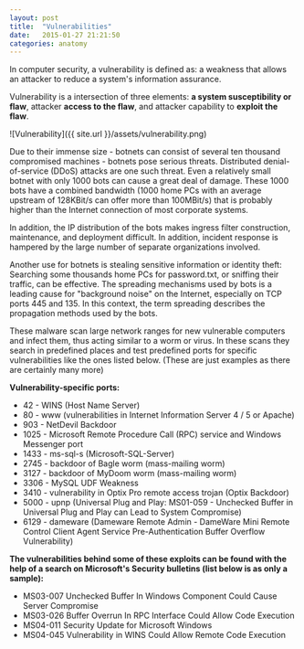 ```yaml
---
layout: post
title:  "Vulnerabilities"
date:   2015-01-27 21:21:50
categories: anatomy
---
```



In computer security, a vulnerability is defined as: a weakness that allows an attacker to reduce a system's information assurance. 

Vulnerability is a intersection of three elements: **a system susceptibility or flaw**, attacker **access to the flaw**, and attacker capability to **exploit the flaw**.

![Vulnerability]({{ site.url }}/assets/vulnerability.png)

Due to their immense size - botnets can consist of several ten thousand compromised machines - botnets pose serious threats. Distributed denial-of-service (DDoS) attacks are one such threat. Even a relatively small botnet with only 1000 bots can cause a great deal of damage. These 1000 bots have a combined bandwidth (1000 home PCs with an average upstream of 128KBit/s can offer more than 100MBit/s) that is probably higher than the Internet connection of most corporate systems. 

In addition, the IP distribution of the bots makes ingress filter construction, maintenance, and deployment difficult. In addition, incident response is hampered by the large number of separate organizations involved. 

Another use for botnets is stealing sensitive information or identity theft: Searching some thousands home PCs for password.txt, or sniffing their traffic, can be effective.
The spreading mechanisms used by bots is a leading cause for "background noise" on the Internet, especially on TCP ports 445 and 135. In this context, the term spreading describes the propagation methods used by the bots. 

These malware scan large network ranges for new vulnerable computers and infect them, thus acting similar to a worm or virus. 
In these scans they search in predefined places and test predefined ports for specific vulnerabilities like the ones listed below. (These are just examples as there are certainly many more)

**Vulnerability-specific ports:**

* 42 - WINS (Host Name Server)
* 80 - www (vulnerabilities in Internet Information Server 4 / 5 or Apache)
* 903 - NetDevil Backdoor
* 1025 - Microsoft Remote Procedure Call (RPC) service and Windows Messenger port
* 1433 - ms-sql-s (Microsoft-SQL-Server)
* 2745 - backdoor of Bagle worm (mass-mailing worm)
* 3127 - backdoor of MyDoom worm (mass-mailing worm)
* 3306 - MySQL UDF Weakness
* 3410 - vulnerability in Optix Pro remote access trojan (Optix Backdoor)
* 5000 - upnp (Universal Plug and Play: MS01-059 - Unchecked Buffer in Universal Plug and Play can Lead to System Compromise)
* 6129 - dameware (Dameware Remote Admin - DameWare Mini Remote Control Client Agent Service Pre-Authentication Buffer Overflow Vulnerability)


**The vulnerabilities behind some of these exploits can be found with the help of a search on Microsoft's Security bulletins (list below is as only a sample):**

* MS03-007 Unchecked Buffer In Windows Component Could Cause Server Compromise
* MS03-026 Buffer Overrun In RPC Interface Could Allow Code Execution
* MS04-011 Security Update for Microsoft Windows
* MS04-045 Vulnerability in WINS Could Allow Remote Code Execution
